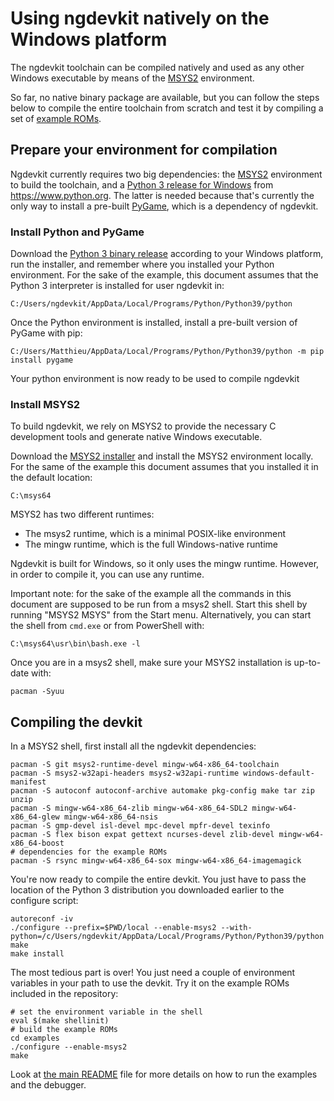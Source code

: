 # Using ngdevkit natively on the Windows platform

The ngdevkit toolchain can be compiled natively and used as any
other Windows executable by means of the [MSYS2][msys2] environment.

So far, no native binary package are available, but you can
follow the steps below to compile the entire toolchain from scratch
and test it by compiling a set of [example ROMs][examples].

## Prepare your environment for compilation

Ngdevkit currently requires two big dependencies: the [MSYS2][msys2]
environment to build the toolchain, and a [Python 3 release for
Windows][pywin] from https://www.python.org. The latter is needed
because that's currently the only way to install a pre-built
[PyGame][pygame], which is a dependency of ngdevkit.


### Install Python and PyGame

Download the [Python 3 binary release][pywin] according to your
Windows platform, run the installer, and remember where you installed
your Python environment. For the sake of the example, this document
assumes that the Python 3 interpreter is installed for user ngdevkit
in:

    C:/Users/ngdevkit/AppData/Local/Programs/Python/Python39/python

Once the Python environment is installed, install a pre-built version
of PyGame with pip:

    C:/Users/Matthieu/AppData/Local/Programs/Python/Python39/python -m pip install pygame

Your python environment is now ready to be used to compile ngdevkit


### Install MSYS2

To build ngdevkit, we rely on MSYS2 to provide the necessary C
development tools and generate native Windows executable.

Download the [MSYS2 installer][msys2] and install the MSYS2
environment locally. For the same of the example this document assumes
that you installed it in the default location:

    C:\msys64

MSYS2 has two different runtimes:
  - The msys2 runtime, which is a minimal POSIX-like environment
  - The mingw runtime, which is the full Windows-native runtime

Ngdevkit is built for Windows, so it only uses the mingw runtime.
However, in order to compile it, you can use any runtime.

Important note: for the sake of the example all the commands in this
document are supposed to be run from a msys2 shell. Start this shell
by running "MSYS2 MSYS" from the Start menu. Alternatively, you can
start the shell from `cmd.exe` or from PowerShell with:

    C:\msys64\usr\bin\bash.exe -l

Once you are in a msys2 shell, make sure your MSYS2 installation
is up-to-date with:

    pacman -Syuu


## Compiling the devkit

In a MSYS2 shell, first install all the ngdevkit dependencies:

    pacman -S git msys2-runtime-devel mingw-w64-x86_64-toolchain
    pacman -S msys2-w32api-headers msys2-w32api-runtime windows-default-manifest
    pacman -S autoconf autoconf-archive automake pkg-config make tar zip unzip
    pacman -S mingw-w64-x86_64-zlib mingw-w64-x86_64-SDL2 mingw-w64-x86_64-glew mingw-w64-x86_64-nsis
    pacman -S gmp-devel isl-devel mpc-devel mpfr-devel texinfo
    pacman -S flex bison expat gettext ncurses-devel zlib-devel mingw-w64-x86_64-boost
    # dependencies for the example ROMs
    pacman -S rsync mingw-w64-x86_64-sox mingw-w64-x86_64-imagemagick

You're now ready to compile the entire devkit. You just have to pass
the location of the Python 3 distribution you downloaded earlier to
the configure script:

    autoreconf -iv
    ./configure --prefix=$PWD/local --enable-msys2 --with-python=/c/Users/ngdevkit/AppData/Local/Programs/Python/Python39/python
    make
    make install

The most tedious part is over! You just need a couple of environment
variables in your path to use the devkit. Try it on the example ROMs
included in the repository:

    # set the environment variable in the shell
    eval $(make shellinit)
    # build the example ROMs
    cd examples
    ./configure --enable-msys2
    make

Look at [the main README](README.md) file for more details on
how to run the examples and the debugger.


[msys2]: https://www.msys2.org
[examples]: https://github.com/dciabrin/ngdevkit-examples
[pywin]: https://www.python.org/downloads/windows
[pygame]: https://www.pygame.org

